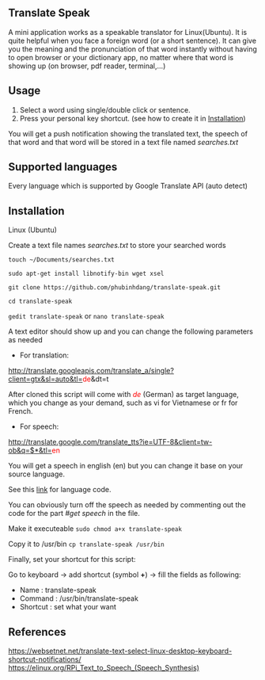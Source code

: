 <h2 >Translate Speak</h2>
A mini application works as a speakable translator for Linux(Ubuntu). It is quite helpful when you face a foreign word (or a short sentence). It can give you the meaning and the pronunciation of that word instantly without having to open browser or your dictionary app, no matter where that word is showing up (on browser, pdf reader, terminal,...)

<h2 >Usage</h2>

1. Select a word using single/double click or sentence.
2. Press your personal key shortcut. (see how to create it in [Installation](#Installation))

You will get a push notification showing the translated text, the speech of that word and that word will be stored in a text file named *searches.txt*


<h2 >Supported languages</h2>
Every language which is supported by Google Translate API (auto detect)

<h2 id="Installation">Installation</h2>
Linux (Ubuntu)

Create a text file names *searches.txt* to store your searched words

`touch ~/Documents/searches.txt`

`sudo apt-get install libnotify-bin wget xsel`

`git clone https://github.com/phubinhdang/translate-speak.git`

`cd translate-speak `

`gedit translate-speak` or `nano translate-speak`

A text editor should show up and you can change the following parameters as needed

 * For translation:

http://translate.googleapis.com/translate_a/single?client=gtx&sl=auto&tl=<span style="color:red">de</span>&dt=t

After cloned this script will come with <span style="color:red">*de*</span> (German) as target language, which you change as your demand, such as vi for Vietnamese or fr for French.

* For speech: 

http://translate.google.com/translate_tts?ie=UTF-8&client=tw-ob&q=$*&tl=<span style="color:red">en</span>

You will get a speech in english (en) but you can change it base on your source language.

See this [link](https://cloud.google.com/translate/docs/languages) for language code.

You can obviously turn off the speech as needed by commenting out the code for the part *#get speech* in the file.

Make it executeable
`sudo chmod a+x translate-speak`

Copy it to /usr/bin
`cp translate-speak /usr/bin`



Finally, set your shortcut for this script: 

Go to keyboard -> add shortcut (symbol **+**) -> fill the fields as following: 

* Name : translate-speak
* Command : /usr/bin/translate-speak
* Shortcut : set what your want




<h2 >References</h2>

https://websetnet.net/translate-text-select-linux-desktop-keyboard-shortcut-notifications/
https://elinux.org/RPi_Text_to_Speech_(Speech_Synthesis)